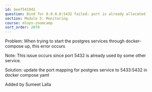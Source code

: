 ```yaml
---
id: beef541941
question: Bind for 0.0.0.0:5432 failed: port is already allocated
section: Module 5: Monitoring
course: mlops-zoomcamp
sort_order: 2070
---
```


Problem: When trying to start the postgres services through docker-compose up, this error occurs

Note: This issue occurs since port 5432 is already used by some other service.

Solution: update the port mapping for postgres service to 5433:5432 in docker compose yaml

Added by Sumeet Lalla

